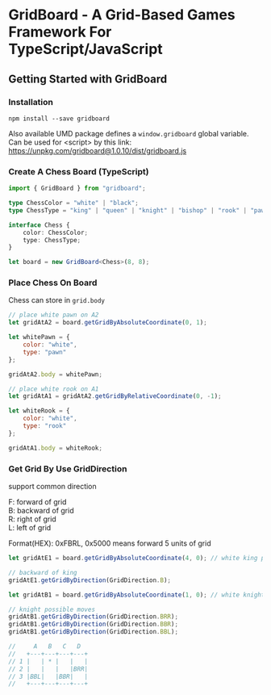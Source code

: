 # GridBoard - A Grid-Based Games Framework For TypeScript/JavaScript

## Getting Started with GridBoard

### Installation

```
npm install --save gridboard
```

Also available UMD package defines a ```window.gridboard``` global variable.
Can be used for &lt;script&gt; by this link: https://unpkg.com/gridboard@1.0.10/dist/gridboard.js

### Create A Chess Board (TypeScript)

```typescript
import { GridBoard } from "gridboard";

type ChessColor = "white" | "black";
type ChessType = "king" | "queen" | "knight" | "bishop" | "rook" | "pawn";

interface Chess {
    color: ChessColor;
    type: ChessType;
}

let board = new GridBoard<Chess>(8, 8);
```

### Place Chess On Board

Chess can store in ```grid.body```

```javascript
// place white pawn on A2
let gridAtA2 = board.getGridByAbsoluteCoordinate(0, 1);

let whitePawn = {
    color: "white",
    type: "pawn"
};

gridAtA2.body = whitePawn;

// place white rook on A1
let gridAtA1 = gridAtA2.getGridByRelativeCoordinate(0, -1);

let whiteRook = {
    color: "white",
    type: "rook"
};

gridAtA1.body = whiteRook;
```

###  Get Grid By Use GridDirection

support common direction

F: forward of grid  
B: backward of grid  
R: right of grid  
L: left of grid

Format(HEX): 0xFBRL, 0x5000 means forward 5 units of grid

```javascript
let gridAtE1 = board.getGridByAbsoluteCoordinate(4, 0); // white king placed

// backward of king
gridAtE1.getGridByDirection(GridDirection.B);

let gridAtB1 = board.getGridByAbsoluteCoordinate(1, 0); // white knight placed

// knight possible moves
gridAtB1.getGridByDirection(GridDirection.BRR);
gridAtB1.getGridByDirection(GridDirection.BBR);
gridAtB1.getGridByDirection(GridDirection.BBL);

//     A   B   C   D  
//   +---+---+---+---+
// 1 |   | * |   |   |
// 2 |   |   |   |BRR|
// 3 |BBL|   |BBR|   |
//   +---+---+---+---+
```

